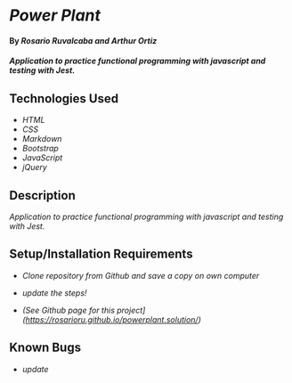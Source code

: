# _Power Plant_

#### By _**Rosario Ruvalcaba and Arthur Ortiz**_

#### _Application to practice functional programming with javascript and testing with Jest._

## Technologies Used

* _HTML_
* _CSS_
* _Markdown_
* _Bootstrap_
* _JavaScript_
* _jQuery_

## Description

_Application to practice functional programming with javascript and testing with Jest._

## Setup/Installation Requirements

* _Clone repository from Github and save a copy on own computer_

* _update the steps!_

* _(See Github page for this project](https://rosarioru.github.io/powerplant.solution/)_

## Known Bugs

* _update_

